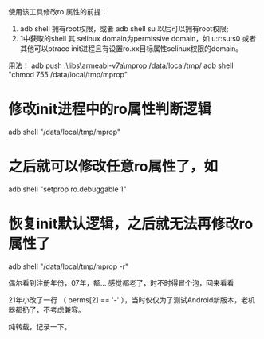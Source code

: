 使用该工具修改ro.属性的前提：
1. adb shell 拥有root权限，或者 adb shell su 以后可以拥有root权限;
2. 1中获取的shell 其 selinux domain为permissive domain，如 u:r:su:s0 或者 其他可以ptrace init进程且有设置ro.xx目标属性selinux权限的domain。

用法：
adb push .\libs\armeabi-v7a\mprop /data/local/tmp/
adb shell "chmod 755 /data/local/tmp/mprop"

# 修改init进程中的ro属性判断逻辑
adb shell "/data/local/tmp/mprop"

# 之后就可以修改任意ro属性了，如
adb shell "setprop ro.debuggable 1"

# 恢复init默认逻辑，之后就无法再修改ro属性了
adb shell "/data/local/tmp/mprop -r"


偶尔看到注册年份，07年，额... 感觉都老了，时不时得冒个泡，回来看看

21年小改了一行 （ perms[2] == '-'  ），当时仅仅为了测试Android新版本，老机器都扔了，不考虑兼容。



纯转载，记录一下。
